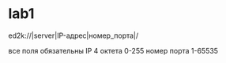 # lab1
ed2k://|server|IP-адрес|номер_порта|/ 

все поля обязательны
IP 4 октета 0-255
номер порта 1-65535
